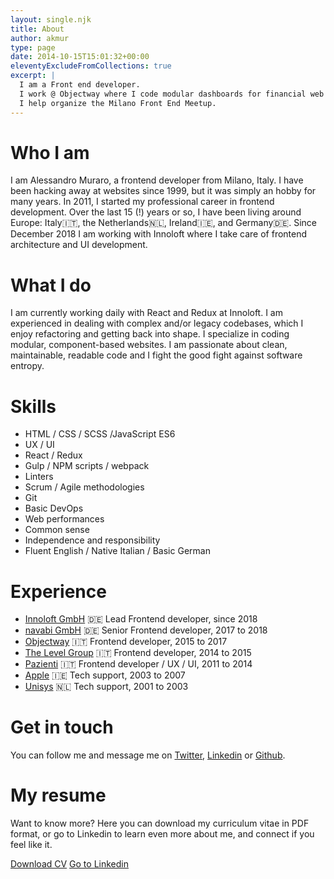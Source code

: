```yaml
---
layout: single.njk
title: About
author: akmur
type: page
date: 2014-10-15T15:01:32+00:00
eleventyExcludeFromCollections: true
excerpt: |
  I am a Front end developer.
  I work @ Objectway where I code modular dashboards for financial web products.
  I help organize the Milano Front End Meetup.
---
```


# Who I am

I am Alessandro Muraro, a frontend developer from Milano, Italy.
I have been hacking away at websites since 1999, but it was simply an hobby for many years. In 2011, I started my professional career in frontend development.
Over the last 15 (!) years or so, I have been living around Europe: Italy🇮🇹, the Netherlands🇳🇱, Ireland🇮🇪, and Germany🇩🇪.
Since December 2018 I am working with Innoloft where I take care of frontend architecture and UI development.

# What I do

I am currently working daily with React and Redux at Innoloft. I am experienced in dealing with complex and/or legacy codebases, which I enjoy refactoring and getting back into shape. I specialize in coding modular, component-based websites. I am passionate about clean, maintainable, readable code and I fight the good fight against software entropy.

# Skills

- HTML / CSS / SCSS /JavaScript ES6
- UX / UI
- React / Redux
- Gulp / NPM scripts / webpack
- Linters
- Scrum / Agile methodologies
- Git
- Basic DevOps
- Web performances
- Common sense
- Independence and responsibility
- Fluent English / Native Italian / Basic German

# Experience

- [Innoloft GmbH](http://innoloft.com/) 🇩🇪 Lead Frontend developer, since 2018
- [navabi GmbH](http://navabi.de/) 🇩🇪 Senior Frontend developer, 2017 to 2018
- [Objectway](http://www.objectway.it/IT/default.asp) 🇮🇹 Frontend developer, 2015 to 2017
- [The Level Group](http://www.thelevelgroup.com/) 🇮🇹 Frontend developer, 2014 to 2015
- [Pazienti](http://www.pazienti.it/) 🇮🇹 Frontend developer / UX / UI, 2011 to 2014
- [Apple](http://www.apple.com/) 🇮🇪 Tech support, 2003 to 2007
- [Unisys](http://www.unisys.com/) 🇳🇱 Tech support, 2001 to 2003

# Get in touch

You can follow me and message me on [Twitter](https://twitter.com/akmur), [Linkedin](https://www.linkedin.com/in/alessandromuraro/) or [Github](https://github.com/akmur).

# My resume

Want to know more?
Here you can download my curriculum vitae in PDF format, or go to Linkedin to learn even more about me, and connect if you feel like it.

<div class="actions">
  <a class="actions__cta button" href="https://www.dropbox.com/s/0j0z64d7f3fe4rg/Resume%20Alessandro%20Muraro.pdf?dl=0" rel="noopener noreferrer" target="_blank">Download CV</a>
  <a class="actions__cta link" href="https://www.linkedin.com/in/alessandromuraro/" rel="noopener noreferrer" target="_blank">Go to Linkedin</a>
</div>

